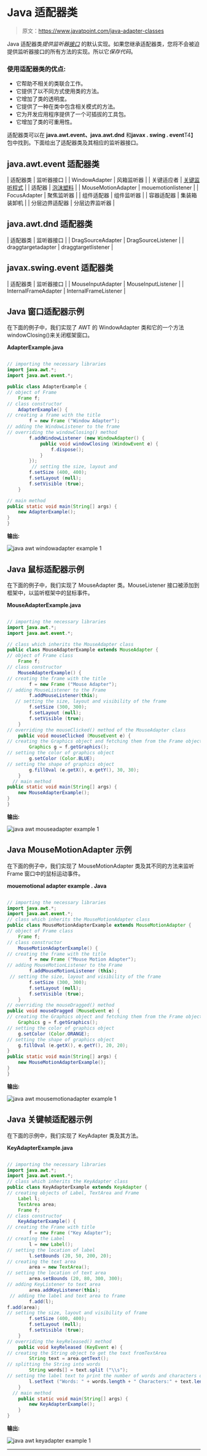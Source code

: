 # Java 适配器类

> 原文：<https://www.javatpoint.com/java-adapter-classes>

Java 适配器类*提供监听器[接口](interface-in-java)* 的默认实现。如果您继承适配器类，您将不会被迫提供监听器接口的所有方法的实现。所以它*保存代码*。

### 使用适配器类的优点:

*   它帮助不相关的类联合工作。
*   它提供了以不同方式使用类的方法。
*   它增加了类的透明度。
*   它提供了一种在类中包含相关模式的方法。
*   它为开发应用程序提供了一个可插拔的工具包。
*   它增加了类的可重用性。

适配器类可以在 **java.awt.event、java.awt.dnd** 和**javax . swing . event**T4】包中找到。下面给出了适配器类及其相应的监听器接口。

## java.awt.event 适配器类

| 适配器类 | 监听器接口 |
| WindowAdapter | 风箱监听器 |
| 关键适应者 | [关键监听程式](java-keylistener) |
| 适配器 | [泡沫塑料](java-mouselistener) |
| MouseMotionAdapter | mouemotionlistener |
| FocusAdapter | 聚焦监听器 |
| 组件适配器 | 组件监听器 |
| 容器适配器 | 集装箱装卸机 |
| 分层边界适配器 | 分层边界监听器 |

## java.awt.dnd 适配器类

| 适配器类 | 监听器接口 |
| DragSourceAdapter | DragSourceListener |
| draggtargetadapter | draggtargetlistener |

## javax.swing.event 适配器类

| 适配器类 | 监听器接口 |
| MouseInputAdapter | MouseInputListener |
| InternalFrameAdapter | InternalFrameListener |

## Java 窗口适配器示例

在下面的例子中，我们实现了 AWT 的 WindowAdapter 类和它的一个方法 windowClosing()来关闭框架窗口。

**AdapterExample.java**

```java

// importing the necessary libraries
import java.awt.*;  
import java.awt.event.*;  

public class AdapterExample {
// object of Frame  
    Frame f;  
// class constructor
    AdapterExample() {  
// creating a frame with the title
        f = new Frame ("Window Adapter");  
// adding the WindowListener to the frame
// overriding the windowClosing() method 
        f.addWindowListener (new WindowAdapter() {  
            public void windowClosing (WindowEvent e) {  
                f.dispose();  
            }  
        });  
         // setting the size, layout and 
        f.setSize (400, 400);  
        f.setLayout (null);  
        f.setVisible (true);  
    }  

// main method
public static void main(String[] args) {  
    new AdapterExample();  
}  
}  

```

**输出:**

![java awt windowadapter example 1](../img/91e59799f761acbb76a160a6c6665583.png)

## Java 鼠标适配器示例

在下面的例子中，我们实现了 MouseAdapter 类。MouseListener 接口被添加到框架中，以监听框架中的鼠标事件。

**MouseAdapterExample.java**

```java

// importing the necessary libraries
import java.awt.*;  
import java.awt.event.*;  

// class which inherits the MouseAdapter class
public class MouseAdapterExample extends MouseAdapter {  
// object of Frame class
    Frame f;  
// class constructor
    MouseAdapterExample() {  
// creating the frame with the title
        f = new Frame ("Mouse Adapter");  
// adding MouseListener to the Frame
        f.addMouseListener(this);  
   // setting the size, layout and visibility of the frame
        f.setSize (300, 300);  
        f.setLayout (null);  
        f.setVisible (true);  
    }  
// overriding the mouseClicked() method of the MouseAdapter class
    public void mouseClicked (MouseEvent e) {  
// creating the Graphics object and fetching them from the Frame object using getGraphics() method
        Graphics g = f.getGraphics();  
// setting the color of graphics object
        g.setColor (Color.BLUE);  
// setting the shape of graphics object
        g.fillOval (e.getX(), e.getY(), 30, 30);  
    }  
  // main method
public static void main(String[] args) {  
    new MouseAdapterExample();  
}  
}  

```

**输出:**

![java awt mouseadapter example 1](../img/c150d114eff8ec76d6a583a5d3730335.png)

## Java MouseMotionAdapter 示例

在下面的例子中，我们实现了 MouseMotionAdapter 类及其不同的方法来监听 Frame 窗口中的鼠标运动事件。

**mouemotional adapter example . Java**

```java

// importing the necessary libraries
import java.awt.*;  
import java.awt.event.*;  
// class which inherits the MouseMotionAdapter class
public class MouseMotionAdapterExample extends MouseMotionAdapter {   
// object of Frame class
    Frame f;  
// class constructor
    MouseMotionAdapterExample() {  
// creating the frame with the title
        f = new Frame ("Mouse Motion Adapter");  
// adding MouseMotionListener to the Frame
        f.addMouseMotionListener (this);  
 // setting the size, layout and visibility of the frame
        f.setSize (300, 300);  
        f.setLayout (null);  
        f.setVisible (true);  
    }  
// overriding the mouseDragged() method 
public void mouseDragged (MouseEvent e) {  
// creating the Graphics object and fetching them from the Frame object using getGraphics() method
    Graphics g = f.getGraphics();  
// setting the color of graphics object
    g.setColor (Color.ORANGE);  
// setting the shape of graphics object
    g.fillOval (e.getX(), e.getY(), 20, 20);  
}  
public static void main(String[] args) {  
    new MouseMotionAdapterExample();  
}  
}  

```

**输出:**

![java awt mousemotionadapter example 1](../img/608a1ccbbe24f0bb82bb694539751c7b.png)

## Java 关键帧适配器示例

在下面的示例中，我们实现了 KeyAdapter 类及其方法。

**KeyAdapterExample.java**

```java

// importing the necessary libraries
import java.awt.*;  
import java.awt.event.*;  
// class which inherits the KeyAdapter class
public class KeyAdapterExample extends KeyAdapter {  
// creating objects of Label, TextArea and Frame
    Label l;  
    TextArea area;  
    Frame f;  
// class constructor
    KeyAdapterExample() {  
// creating the Frame with title
        f = new Frame ("Key Adapter");  
// creating the Label
        l = new Label();  
// setting the location of label 
        l.setBounds (20, 50, 200, 20);  
// creating the text area
        area = new TextArea();
// setting the location of text area  
        area.setBounds (20, 80, 300, 300);  
// adding KeyListener to text area
        area.addKeyListener(this);  
 // adding the label and text area to frame
        f.add(l);
f.add(area);  
// setting the size, layout and visibility of frame
        f.setSize (400, 400);  
        f.setLayout (null);  
        f.setVisible (true);  
    }  
// overriding the keyReleased() method 
    public void keyReleased (KeyEvent e) {  
// creating the String object to get the text fromTextArea 
        String text = area.getText();  
// splitting the String into words
        String words[] = text.split ("\\s");  
// setting the label text to print the number of words and characters of given string
        l.setText ("Words: " + words.length + " Characters:" + text.length());  
    }  
  // main method
    public static void main(String[] args) {  
        new KeyAdapterExample();  
    }  
}  

```

**输出:**

![java awt keyadapter example 1](../img/4ab8320f4431c1410656078b06436f89.png)

* * *